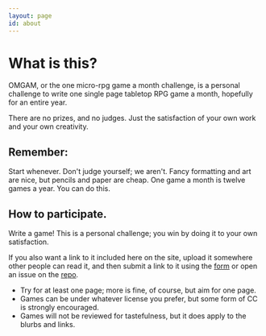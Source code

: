 ```yaml
---
layout: page
id: about
---
```


<h1>What is this?</h1>

OMGAM, or the one micro-rpg game a month challenge, is a personal challenge to write one single page tabletop RPG game a month, hopefully for an entire year.

There are no prizes, and no judges. Just the satisfaction of your own work and your own creativity.

<h2>Remember:</h2>

Start whenever. Don't judge yourself; we aren't. Fancy formatting and art are nice, but pencils and paper are cheap. One game a month is twelve games a year. You can do this.

<h2>How to participate.</h2>

Write a game! This is a personal challenge; you win by doing it to your own satisfaction.

If you also want a link to it included here on the site, upload it somewhere other people can read it, and then submit a link to it using the [form](https://goo.gl/forms/OOCgOKmprRAuVp2s2) or open an issue on the [repo](https://github.com/exposit/omgam).

* Try for at least one page; more is fine, of course, but aim for one page.
* Games can be under whatever license you prefer, but some form of CC is strongly encouraged.
* Games will not be reviewed for tastefulness, but it does apply to the blurbs and links.
